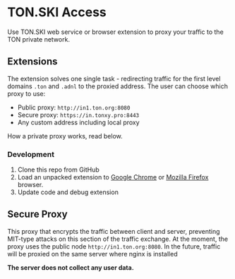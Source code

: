 # TON.SKI Access
Use TON.SKI web service or browser extension to proxy your traffic to the TON private network.

## Extensions
The extension solves one single task - redirecting 
traffic for the first level domains `.ton` and `.adnl` to the proxied address. 
The user can choose which proxy to use:
- Public proxy: `http://in1.ton.org:8080`
- Secure proxy: `https://in.tonxy.pro:8443`
- Any custom address including local proxy

How a private proxy works, read below.

### Development
1. Clone this repo from GitHub
2. Load an unpacked extension to [Google Chrome](https://developer.chrome.com/docs/extensions/mv3/getstarted/development-basics/#load-unpacked) or [Mozilla Firefox](https://developer.mozilla.org/en-US/docs/Mozilla/Add-ons/WebExtensions/Your_first_WebExtension#installing) browser.
3. Update code and debug extension


## Secure Proxy
This proxy that encrypts the traffic between client and server, preventing MIT-type attacks on this section of the traffic exchange. At the moment, the proxy uses the public node `http://in1.ton.org:8080`. In the future, traffic will be proxied on the same server where nginx is installed

**The server does not collect any user data.**